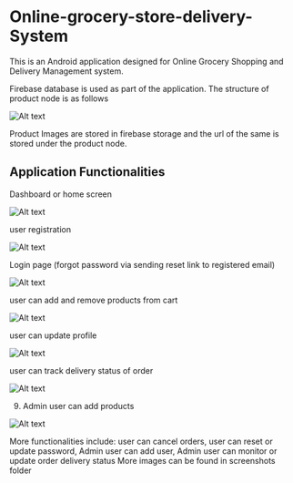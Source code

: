 # Online-grocery-store-delivery-System

This is an Android application designed for Online Grocery Shopping and Delivery Management system.

Firebase database is used as part of the application. The structure of product node is as follows

![Alt text](https://github.com/rahulpr22/Online-grocery-store-delivery-System/blob/master/screenshots/productData%20firebase.PNG?raw=true "Optional Title")

Product Images are stored in firebase storage and the url of the same is stored under the product node.

Application Functionalities
-------------------------------------

Dashboard or home screen

![Alt text](https://github.com/rahulpr22/Online-grocery-store-delivery-System/blob/master/screenshots/dashboard.PNG?raw=true "User Registration page")


user registration 

![Alt text](https://github.com/rahulpr22/Online-grocery-store-delivery-System/blob/master/screenshots/registration%20page.PNG?raw=true "User Registration page")

Login page (forgot password via sending reset link to registered email)

![Alt text](https://github.com/rahulpr22/Online-grocery-store-delivery-System/blob/master/screenshots/loginpage.PNG?raw=true "Login page")


user can add and remove products from cart 

![Alt text](https://github.com/rahulpr22/Online-grocery-store-delivery-System/blob/master/screenshots/cart.PNG?raw=true "Cart")


user can update profile

![Alt text](https://github.com/rahulpr22/Online-grocery-store-delivery-System/blob/master/screenshots/profile%20page.PNG?raw=true "Profile Page")

user can track delivery status of order

![Alt text](https://github.com/rahulpr22/Online-grocery-store-delivery-System/blob/master/screenshots/ordertrack%20(or)%20orderstatus%20page.PNG?raw=true "Order Track")


9. Admin user can add products

![Alt text](https://github.com/rahulpr22/Online-grocery-store-delivery-System/blob/master/screenshots/Adminaddproductexample.PNG?raw=true "Add product")




More functionalities include: user can cancel orders, user can reset or update password, Admin user can add user, Admin user can monitor or update order delivery status 
More images can be found in screenshots folder 
